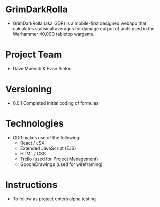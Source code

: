 # GrimDarkRolla
- GrimDarkRolla (aka GDR) is a mobile-first designed webapp that calculates statisical averages for damage output of units used in the Warhammer 40,000 tabletop wargame.

# Project Team
- Dave Muench & Evan Slaton

# Versioning
- 0.0.1 Completed initial coding of formulas

# Technologies
- GDR makes use of the following:
  + React / JSX
  + Extended JavaScript (EJS)
  + HTML / CSS
  + Trello (used for Project Management)
  + GoogleDrawings (used for wireframing)
  
# Instructions
- To follow as project enters alpha testing
